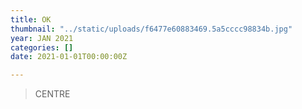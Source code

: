 ```yaml
---
title: OK
thumbnail: "../static/uploads/f6477e60883469.5a5cccc98834b.jpg"
year: JAN 2021
categories: []
date: 2021-01-01T00:00:00Z

---
```

> CENTRE